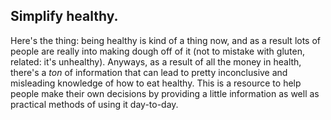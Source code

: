 <h2 class="center">Simplify healthy.</h2>

Here's the thing: being healthy is kind of a thing now, and as a result lots of people are really into making dough off of it (not to mistake with gluten, related: it's unhealthy). Anyways, as a result of all the money in health, there's a *ton* of information that can lead to pretty inconclusive and misleading knowledge of how to eat healthy. This is a resource to help people make their own decisions by providing a little information as well as practical methods of using it day-to-day.